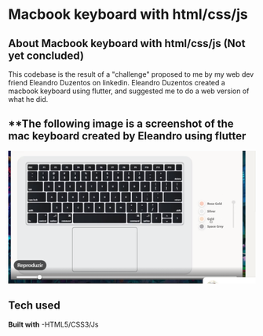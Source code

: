 # **Macbook keyboard with html/css/js**

## **About Macbook keyboard with html/css/js** (Not yet concluded)

This codebase is the result of a "challenge" proposed to me by my web dev friend Eleandro Duzentos on linkedin. Eleandro Duzentos created
a macbook keyboard using flutter, and suggested me to do a web version of what he did.

## **The following image is a screenshot of the mac keyboard created by Eleandro using flutter 

![user-interface-screenshot](https://github.com/Matiastomas/mac-keyboard-html-css-js/blob/main/img/css%20html%20js%20challenge.PNG) 

## **Tech used**  

**Built with**
    -HTML5/CSS3/Js
